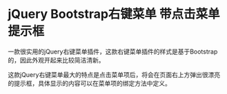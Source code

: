 # jQuery Bootstrap右键菜单 带点击菜单提示框
一款很实用的jQuery右键菜单插件，这款右键菜单插件的样式是基于Bootstrap的，因此外观开起来比较简洁清新。

这款jQuery右键菜单最大的特点是点击菜单项后，将会在页面右上方弹出很漂亮的提示框，具体显示的内容可以在菜单项的绑定方法中定义。
